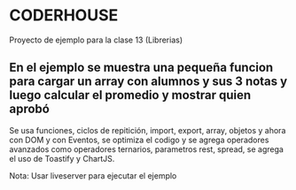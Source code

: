 # CODERHOUSE

Proyecto de ejemplo para la clase 13 (Librerias)

## En el ejemplo se muestra una pequeña funcion para cargar un array con alumnos y sus 3 notas y luego calcular el promedio y mostrar quien aprobó

Se usa funciones, ciclos de repitición, import, export, array, objetos y ahora con DOM y con Eventos, se optimiza el codigo y se agrega operadores avanzados como operadores ternarios, parametros rest, spread, se agrega el uso de Toastify y ChartJS.

Nota: Usar liveserver para ejecutar el ejemplo